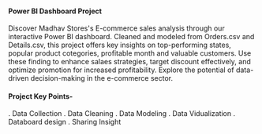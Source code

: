 #### Power BI Dashboard Project
Discover Madhav Stores's E-commerce sales analysis through our interactive Power BI dashboard. Cleaned and modeled from Orders.csv and Details.csv, this project offers key insights on top-performing states, popular product cotegories, profitable month and valuable customers. Use these finding to enhance salaes strategies, target discount effectively, and optimize promotion for increased profitability. Explore the potential of data-driven decision-making in the e-commerce sector.
#### Project Key Points-
 . Data Collection
 . Data Cleaning
 . Data Modeling
 . Data Vidualization
 . Databoard design
 . Sharing Insight
